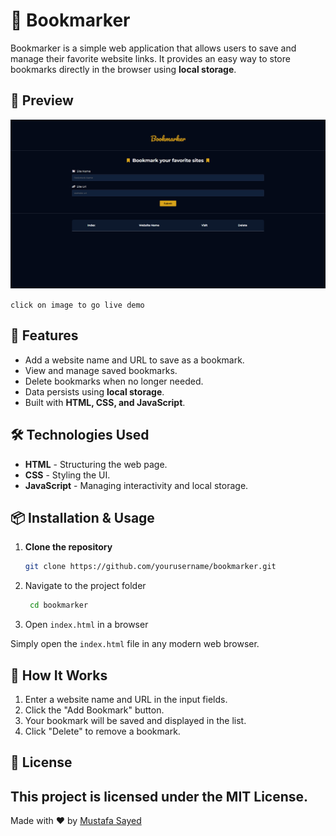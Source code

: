 # 📌 Bookmarker

Bookmarker is a simple web application that allows users to save and manage their favorite website links. It provides an easy way to store bookmarks directly in the browser using **local storage**.

## 📸 Preview

<a href='https://mustafa-sayed-m.github.io/bookmarker/' target='_blank'>
    <img src='./preview.png' alt='Preview Image' />
</a>

`click on image to go live demo`

## 🚀 Features
- Add a website name and URL to save as a bookmark.
- View and manage saved bookmarks.
- Delete bookmarks when no longer needed.
- Data persists using **local storage**.
- Built with **HTML, CSS, and JavaScript**.

## 🛠️ Technologies Used
- **HTML** - Structuring the web page.
- **CSS** - Styling the UI.
- **JavaScript** - Managing interactivity and local storage.

## 📦 Installation & Usage
1. **Clone the repository**  
   ```sh
   git clone https://github.com/yourusername/bookmarker.git
2. Navigate to the project folder
   ```sh
    cd bookmarker
3. Open `index.html` in a browser

  Simply open the `index.html` file in any modern web browser.

## 🎯 How It Works
  1. Enter a website name and URL in the input fields.
  2. Click the "Add Bookmark" button.
  3. Your bookmark will be saved and displayed in the list.
  4. Click "Delete" to remove a bookmark.

## 📜 License
This project is licensed under the MIT License.
------------------------------
Made with ❤️ by [Mustafa Sayed](https://github.com/Mustafa-Sayed-M)
